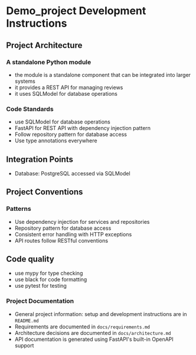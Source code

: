 # Demo_project Development Instructions

## Project Architecture

### A standalone Python module

- the module is a standalone component that can be integrated into larger systems
- it provides a REST API for managing reviews
- it uses SQLModel for database operations

### Code Standards

- use SQLModel for database operations
- FastAPI for REST API with dependency injection pattern
- Follow repository pattern for database access
- Use type annotations everywhere

## Integration Points

- Database: PostgreSQL accessed via SQLModel

## Project Conventions

### Patterns
- Use dependency injection for services and repositories
- Repository pattern for database access
- Consistent error handling with HTTP exceptions
- API routes follow RESTful conventions

## Code quality
- use mypy for type checking
- use black for code formatting
- use pytest for testing


### Project Documentation
- General project information: setup and development instructions are in `README.md`
- Requirements are documented in `docs/requirements.md`
- Architecture decisions are documented in `docs/architecture.md`
- API documentation is generated using FastAPI's built-in OpenAPI support

